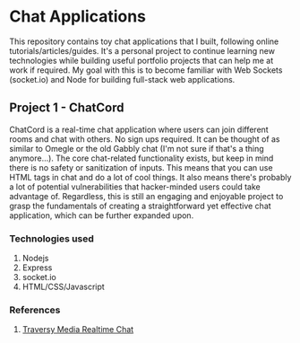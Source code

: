 # Chat Applications

This repository contains toy chat applications that I built, following online tutorials/articles/guides. It's a personal project to continue learning new technologies while building useful portfolio projects that can help me at work if required. My goal with this is to become familiar with Web Sockets (socket.io) and Node for building full-stack web applications.

## Project 1 - ChatCord
ChatCord is a real-time chat application where users can join different rooms and chat with others. No sign ups required. It can be thought of as similar to Omegle or the old Gabbly chat (I'm not sure if that's a thing anymore...). The core chat-related functionality exists, but keep in mind there is no safety or sanitization of inputs. This means that you can use HTML tags in chat and do a lot of cool things. It also means there's probably a lot of potential vulnerabilities that hacker-minded users could take advantage of. Regardless, this is still an engaging and enjoyable project to grasp the fundamentals of creating a straightforward yet effective chat application, which can be further expanded upon.

### Technologies used
1. Nodejs
1. Express
1. socket.io
1. HTML/CSS/Javascript

### References
1. [Traversy Media Realtime Chat](https://www.youtube.com/watch?v=jD7FnbI76Hg&t) 
